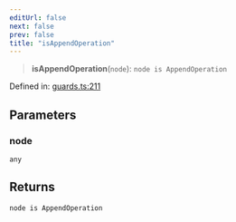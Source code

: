 ```yaml
---
editUrl: false
next: false
prev: false
title: "isAppendOperation"
---
```


> **isAppendOperation**(`node`): `node is AppendOperation`

Defined in: [guards.ts:211](https://github.com/rcs-agents/rcs-lang/blob/2886a07e868cf92f1e606ce6c904ff7e06f6aeb1/packages/ast/src/guards.ts#L211)

## Parameters

### node

`any`

## Returns

`node is AppendOperation`
